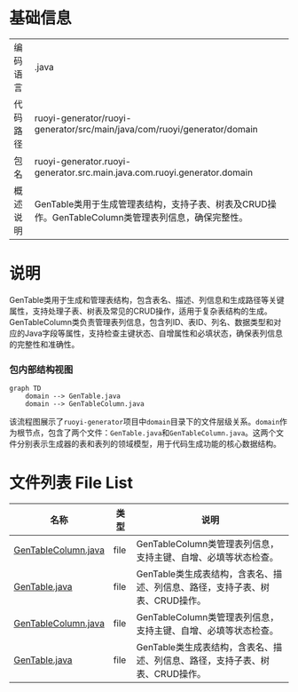 # 基础信息

|      |      |
|------|------|
| 编码语言 | .java |
| 代码路径 | ruoyi-generator/ruoyi-generator/src/main/java/com/ruoyi/generator/domain |
| 包名 | ruoyi-generator.ruoyi-generator.src.main.java.com.ruoyi.generator.domain |
| 概述说明 | GenTable类用于生成管理表结构，支持子表、树表及CRUD操作。GenTableColumn类管理表列信息，确保完整性。 |

# 说明

GenTable类用于生成和管理表结构，包含表名、描述、列信息和生成路径等关键属性，支持处理子表、树表及常见的CRUD操作，适用于复杂表结构的生成。GenTableColumn类负责管理表列信息，包含列ID、表ID、列名、数据类型和对应的Java字段等属性，支持检查主键状态、自增属性和必填状态，确保表列信息的完整性和准确性。


### 包内部结构视图

```mermaid
graph TD
    domain --> GenTable.java
    domain --> GenTableColumn.java
```

该流程图展示了`ruoyi-generator`项目中`domain`目录下的文件层级关系。`domain`作为根节点，包含了两个文件：`GenTable.java`和`GenTableColumn.java`。这两个文件分别表示生成器的表和表列的领域模型，用于代码生成功能的核心数据结构。

# 文件列表 File List

| 名称   | 类型  | 说明 |
|-------|------|-------------|
| [GenTableColumn.java](GenTableColumn.md) | file | GenTableColumn类管理表列信息，支持主键、自增、必填等状态检查。 |
| [GenTable.java](GenTable.md) | file | GenTable类生成表结构，含表名、描述、列信息、路径，支持子表、树表、CRUD操作。 |
| [GenTableColumn.java](GenTableColumn.md) | file | GenTableColumn类管理表列信息，支持主键、自增、必填等状态检查。 |
| [GenTable.java](GenTable.md) | file | GenTable类生成表结构，含表名、描述、列信息、路径，支持子表、树表、CRUD操作。 |


